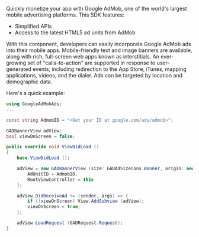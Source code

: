 Quickly monetize your app with Google AdMob, one of the world's largest mobile
advertising platforms. This SDK features:

* Simplified APIs
* Access to the latest HTML5 ad units from AdMob

With this component, developers can easily incorporate Google AdMob ads into their mobile
apps. Mobile-friendly text and image banners are available, along with rich, full-screen
web apps known as interstitials.  An ever-growing set of "calls-to-action" are supported
in response to user-generated events, including redirection to the App Store, iTunes,
mapping applications, videos, and the dialer. Ads can be targeted by location and
demographic data.

Here's a quick example:

```csharp
using GoogleAdMobAds;
...

const string AdmobID = "<Get your ID at google.com/ads/admob>";

GADBannerView adView;
bool viewOnScreen = false;

public override void ViewDidLoad ()
{
	base.ViewDidLoad ();

	adView = new GADBannerView (size: GADAdSizeCons.Banner, origin: new CGPoint (0, 0)) {
		AdUnitID = AdmobID,
		RootViewController = this
	};

	adView.DidReceiveAd += (sender, args) => {
		if (!viewOnScreen) View.AddSubview (adView);
		viewOnScreen = true;
	};

	adView.LoadRequest (GADRequest.Request);
}
```
